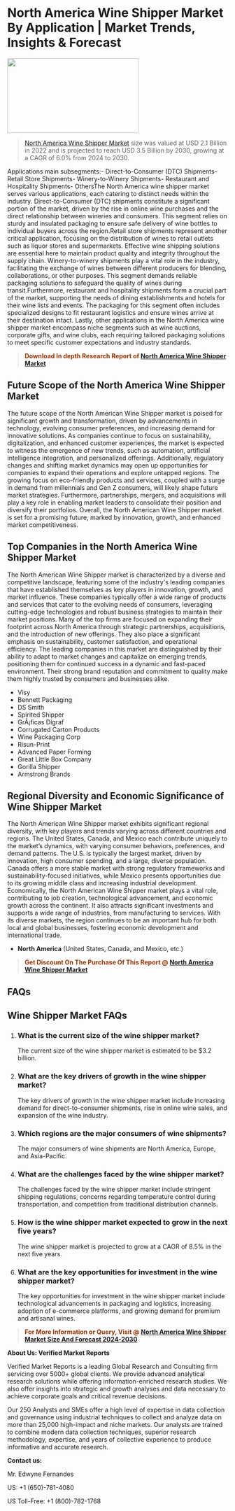 <p><h1>North America Wine Shipper Market By Application | Market Trends, Insights & Forecast</h1><p><img class="aligncenter size-medium wp-image-105565" src="https://ffe5etoiles.com/wp-content/uploads/2025/01/MST7-300x171.png" alt="" width="300" height="171" /></p><blockquote><p><a href="https://www.verifiedmarketreports.com/download-sample/?rid=218134&utm_source=Github-NA&utm_medium=378" target="_blank">North America Wine Shipper Market</a> size was valued at USD 2.1 Billion in 2022 and is projected to reach USD 3.5 Billion by 2030, growing at a CAGR of 6.0% from 2024 to 2030.</p></blockquote>Applications main subsegments:- Direct-to-Consumer (DTC) Shipments- Retail Store Shipments- Winery-to-Winery Shipments- Restaurant and Hospitality Shipments- OthersThe North America wine shipper market serves various applications, each catering to distinct needs within the industry. Direct-to-Consumer (DTC) shipments constitute a significant portion of the market, driven by the rise in online wine purchases and the direct relationship between wineries and consumers. This segment relies on sturdy and insulated packaging to ensure safe delivery of wine bottles to individual buyers across the region.Retail store shipments represent another critical application, focusing on the distribution of wines to retail outlets such as liquor stores and supermarkets. Effective wine shipping solutions are essential here to maintain product quality and integrity throughout the supply chain. Winery-to-winery shipments play a vital role in the industry, facilitating the exchange of wines between different producers for blending, collaborations, or other purposes. This segment demands reliable packaging solutions to safeguard the quality of wines during transit.Furthermore, restaurant and hospitality shipments form a crucial part of the market, supporting the needs of dining establishments and hotels for their wine lists and events. The packaging for this segment often includes specialized designs to fit restaurant logistics and ensure wines arrive at their destination intact. Lastly, other applications in the North America wine shipper market encompass niche segments such as wine auctions, corporate gifts, and wine clubs, each requiring tailored packaging solutions to meet specific customer expectations and industry standards.</p><blockquote><p><span style="color: #993300;"><strong>Download In depth Research Report of <a href="https://www.verifiedmarketreports.com/download-sample/?rid=218134&utm_source=Github-NA&utm_medium=378">North America Wine Shipper Market</a></strong></span></p></blockquote><h2>Future Scope of the North America Wine Shipper Market</h2><p>The future scope of the North American Wine Shipper market is poised for significant growth and transformation, driven by advancements in technology, evolving consumer preferences, and increasing demand for innovative solutions. As companies continue to focus on sustainability, digitalization, and enhanced customer experiences, the market is expected to witness the emergence of new trends, such as automation, artificial intelligence integration, and personalized offerings. Additionally, regulatory changes and shifting market dynamics may open up opportunities for companies to expand their operations and explore untapped regions. The growing focus on eco-friendly products and services, coupled with a surge in demand from millennials and Gen Z consumers, will likely shape future market strategies. Furthermore, partnerships, mergers, and acquisitions will play a key role in enabling market leaders to consolidate their position and diversify their portfolios. Overall, the North American Wine Shipper market is set for a promising future, marked by innovation, growth, and enhanced market competitiveness.</p><h2>Top Companies in the North America Wine Shipper Market</h2><p>The North American Wine Shipper market is characterized by a diverse and competitive landscape, featuring some of the industry's leading companies that have established themselves as key players in innovation, growth, and market influence. These companies typically offer a wide range of products and services that cater to the evolving needs of consumers, leveraging cutting-edge technologies and robust business strategies to maintain their market positions. Many of the top firms are focused on expanding their footprint across North America through strategic partnerships, acquisitions, and the introduction of new offerings. They also place a significant emphasis on sustainability, customer satisfaction, and operational efficiency. The leading companies in this market are distinguished by their ability to adapt to market changes and capitalize on emerging trends, positioning them for continued success in a dynamic and fast-paced environment. Their strong brand reputation and commitment to quality make them highly trusted by consumers and businesses alike.</p><p><ul><li>Visy </li><li> Bennett Packaging </li><li> DS Smith </li><li> Spirited Shipper </li><li> GrÃ¡ficas Digraf </li><li> Corrugated Carton Products </li><li> Wine Packaging Corp </li><li> Risun-Print </li><li> Advanced Paper Forming </li><li> Great Little Box Company </li><li> Gorilla Shipper </li><li> Armstrong Brands</li></ul></p><h2>Regional Diversity and Economic Significance of Wine Shipper Market</h2><p>The North American Wine Shipper market exhibits significant regional diversity, with key players and trends varying across different countries and regions. The United States, Canada, and Mexico each contribute uniquely to the market’s dynamics, with varying consumer behaviors, preferences, and demand patterns. The U.S. is typically the largest market, driven by innovation, high consumer spending, and a large, diverse population. Canada offers a more stable market with strong regulatory frameworks and sustainability-focused initiatives, while Mexico presents opportunities due to its growing middle class and increasing industrial development. Economically, the North American Wine Shipper market plays a vital role, contributing to job creation, technological advancement, and economic growth across the continent. It also attracts significant investments and supports a wide range of industries, from manufacturing to services. With its diverse markets, the region continues to be an important hub for both local and global businesses, fostering economic development and international trade.</p><ul> <li><strong>North America</strong> (United States, Canada, and Mexico, etc.)</li></ul><blockquote><p><span style="color: #993300;"><strong>Get Discount On The Purchase Of This Report @ <a href="https://www.verifiedmarketreports.com/ask-for-discount/?rid=218134&utm_source=Github-NA&utm_medium=378">North America Wine Shipper Market</a></strong></span></p></blockquote><h2>FAQs</h2><p> <h2>Wine Shipper Market FAQs</h1> <ol> <li> <h3>What is the current size of the wine shipper market?</div><div></h3> <p>The current size of the wine shipper market is estimated to be $3.2 billion.</p> </li> <li> <h3>What are the key drivers of growth in the wine shipper market?</div><div></h3> <p>The key drivers of growth in the wine shipper market include increasing demand for direct-to-consumer shipments, rise in online wine sales, and expansion of the wine industry.</p> </li> <li> <h3>Which regions are the major consumers of wine shipments?</div><div></h3> <p>The major consumers of wine shipments are North America, Europe, and Asia-Pacific.</p> </li> <li> <h3>What are the challenges faced by the wine shipper market?</div><div></h3> <p>The challenges faced by the wine shipper market include stringent shipping regulations, concerns regarding temperature control during transportation, and competition from traditional distribution channels.</p> </li> <li> <h3>How is the wine shipper market expected to grow in the next five years?</div><div></h3> <p>The wine shipper market is projected to grow at a CAGR of 8.5% in the next five years.</p> </li> <li> <h3>What are the key opportunities for investment in the wine shipper market?</div><div></h3> <p>The key opportunities for investment in the wine shipper market include technological advancements in packaging and logistics, increasing adoption of e-commerce platforms, and growing demand for premium and artisanal wines.</p> </li> </ol> </body> </html></p><blockquote><p><span style="color: #993300;"><strong>For More Information or Query, Visit @ <a href="https://www.verifiedmarketreports.com/product/wine-shipper-market/">North America Wine Shipper Market Size And Forecast 2024-2030</a></strong></span></p></blockquote><p><strong>About Us: Verified Market Reports</strong></p><p>Verified Market Reports is a leading Global Research and Consulting firm servicing over 5000+ global clients. We provide advanced analytical research solutions while offering information-enriched research studies. We also offer insights into strategic and growth analyses and data necessary to achieve corporate goals and critical revenue decisions.</p><p>Our 250 Analysts and SMEs offer a high level of expertise in data collection and governance using industrial techniques to collect and analyze data on more than 25,000 high-impact and niche markets. Our analysts are trained to combine modern data collection techniques, superior research methodology, expertise, and years of collective experience to produce informative and accurate research.</p><p><strong>Contact us:</strong></p><p>Mr. Edwyne Fernandes</p><p>US: +1 (650)-781-4080</p><p>US Toll-Free: +1 (800)-782-1768</p>
